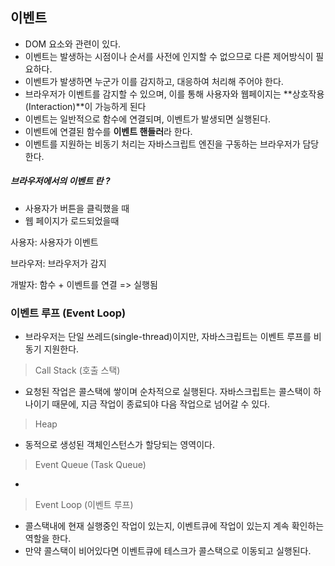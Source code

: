 ## 이벤트
- DOM 요소와 관련이 있다.
- 이벤트는 발생하는 시점이나 순서를 사전에 인지할 수 없으므로 다른 제어방식이 필요하다.
- 이벤트가 발생하면 누군가 이를 감지하고, 대응하여 처리해 주어야 한다.
- 브라우저가 이벤트를 감지할 수 있으며, 이를 통해 사용자와 웹페이지는 **상호작용(Interaction)**이 가능하게 된다
- 이벤트는 일반적으로 함수에 연결되며, 이벤트가 발생되면 실행된다.
- 이벤트에 연결된 함수를 **이벤트 핸들러**라 한다.
- 이벤트를 지원하는 비동기 처리는 자바스크립트 엔진을 구동하는 브라우저가 담당한다.
##### **브라우저에서의 이벤트** 란 ?


- 사용자가 버튼을 클릭했을 때
- 웹 페이지가 로드되었을때





사용자: 사용자가 이벤트

브라우저: 브라우저가 감지

개발자: 함수 + 이벤트를 연결 => 실행됨



### 이벤트 루프 (Event Loop)

- 브라우저는 단일 쓰레드(single-thread)이지만, 자바스크립트는 이벤트 루프를 비동기 지원한다.



> Call Stack (호출 스택)

- 요청된 작업은 콜스택에 쌓이며 순차적으로 실행된다. 자바스크립트는 콜스택이 하나이기 때문에, 지금 작업이 종료되야 다음 작업으로 넘어갈 수 있다.



> Heap

- 동적으로 생성된 객체인스턴스가 할당되는 영역이다.



> Event Queue (Task Queue)

- 



> Event Loop (이벤트 루프)

- 콜스택내에 현재 실행중인 작업이 있는지, 이벤트큐에 작업이 있는지 계속 확인하는 역할을 한다.
- 만약 콜스택이 비어있다면 이벤트큐에 테스크가 콜스택으로 이동되고 실행된다.